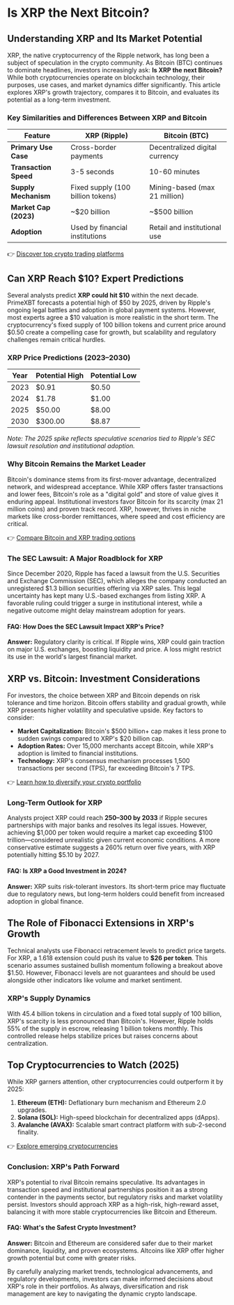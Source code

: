 # Is XRP the Next Bitcoin?

## Understanding XRP and Its Market Potential  

XRP, the native cryptocurrency of the Ripple network, has long been a subject of speculation in the crypto community. As Bitcoin (BTC) continues to dominate headlines, investors increasingly ask: **Is XRP the next Bitcoin?** While both cryptocurrencies operate on blockchain technology, their purposes, use cases, and market dynamics differ significantly. This article explores XRP's growth trajectory, compares it to Bitcoin, and evaluates its potential as a long-term investment.

### Key Similarities and Differences Between XRP and Bitcoin  

| Feature                | XRP (Ripple)                      | Bitcoin (BTC)                    |
|-----------------------|-----------------------------------|----------------------------------|
| **Primary Use Case**  | Cross-border payments             | Decentralized digital currency   |
| **Transaction Speed** | 3-5 seconds                       | 10-60 minutes                    |
| **Supply Mechanism**  | Fixed supply (100 billion tokens) | Mining-based (max 21 million)    |
| **Market Cap (2023)** | ~$20 billion                      | ~$500 billion                    |
| **Adoption**          | Used by financial institutions    | Retail and institutional use     |

👉 [Discover top crypto trading platforms](https://bit.ly/okx-bonus)  

## Can XRP Reach $10? Expert Predictions  

Several analysts predict **XRP could hit $10** within the next decade. PrimeXBT forecasts a potential high of $50 by 2025, driven by Ripple's ongoing legal battles and adoption in global payment systems. However, most experts agree a $10 valuation is more realistic in the short term. The cryptocurrency's fixed supply of 100 billion tokens and current price around $0.50 create a compelling case for growth, but scalability and regulatory challenges remain critical hurdles.

### XRP Price Predictions (2023–2030)  

| Year   | Potential High | Potential Low |  
|--------|----------------|---------------|  
| 2023   | $0.91          | $0.50         |  
| 2024   | $1.78          | $1.00         |  
| 2025   | $50.00         | $8.00         |  
| 2030   | $300.00        | $8.87         |  

*Note: The 2025 spike reflects speculative scenarios tied to Ripple's SEC lawsuit resolution and institutional adoption.*

### Why Bitcoin Remains the Market Leader  

Bitcoin's dominance stems from its first-mover advantage, decentralized network, and widespread acceptance. While XRP offers faster transactions and lower fees, Bitcoin's role as a "digital gold" and store of value gives it enduring appeal. Institutional investors favor Bitcoin for its scarcity (max 21 million coins) and proven track record. XRP, however, thrives in niche markets like cross-border remittances, where speed and cost efficiency are critical.

👉 [Compare Bitcoin and XRP trading options](https://bit.ly/okx-bonus)  

### The SEC Lawsuit: A Major Roadblock for XRP  

Since December 2020, Ripple has faced a lawsuit from the U.S. Securities and Exchange Commission (SEC), which alleges the company conducted an unregistered $1.3 billion securities offering via XRP sales. This legal uncertainty has kept many U.S.-based exchanges from listing XRP. A favorable ruling could trigger a surge in institutional interest, while a negative outcome might delay mainstream adoption for years.

#### FAQ: How Does the SEC Lawsuit Impact XRP's Price?  
**Answer:** Regulatory clarity is critical. If Ripple wins, XRP could gain traction on major U.S. exchanges, boosting liquidity and price. A loss might restrict its use in the world's largest financial market.

## XRP vs. Bitcoin: Investment Considerations  

For investors, the choice between XRP and Bitcoin depends on risk tolerance and time horizon. Bitcoin offers stability and gradual growth, while XRP presents higher volatility and speculative upside. Key factors to consider:

- **Market Capitalization:** Bitcoin's $500 billion+ cap makes it less prone to sudden swings compared to XRP's $20 billion cap.  
- **Adoption Rates:** Over 15,000 merchants accept Bitcoin, while XRP's adoption is limited to financial institutions.  
- **Technology:** XRP's consensus mechanism processes 1,500 transactions per second (TPS), far exceeding Bitcoin's 7 TPS.

👉 [Learn how to diversify your crypto portfolio](https://bit.ly/okx-bonus)  

### Long-Term Outlook for XRP  

Analysts project XRP could reach **$250–$300 by 2033** if Ripple secures partnerships with major banks and resolves its legal issues. However, achieving $1,000 per token would require a market cap exceeding $100 trillion—considered unrealistic given current economic conditions. A more conservative estimate suggests a 260% return over five years, with XRP potentially hitting $5.10 by 2027.

#### FAQ: Is XRP a Good Investment in 2024?  
**Answer:** XRP suits risk-tolerant investors. Its short-term price may fluctuate due to regulatory news, but long-term holders could benefit from increased adoption in global finance.

## The Role of Fibonacci Extensions in XRP's Growth  

Technical analysts use Fibonacci retracement levels to predict price targets. For XRP, a 1.618 extension could push its value to **$26 per token**. This scenario assumes sustained bullish momentum following a breakout above $1.50. However, Fibonacci levels are not guarantees and should be used alongside other indicators like volume and market sentiment.

### XRP's Supply Dynamics  

With 45.4 billion tokens in circulation and a fixed total supply of 100 billion, XRP's scarcity is less pronounced than Bitcoin's. However, Ripple holds 55% of the supply in escrow, releasing 1 billion tokens monthly. This controlled release helps stabilize prices but raises concerns about centralization.

## Top Cryptocurrencies to Watch (2025)  

While XRP garners attention, other cryptocurrencies could outperform it by 2025:  

1. **Ethereum (ETH):** Deflationary burn mechanism and Ethereum 2.0 upgrades.  
2. **Solana (SOL):** High-speed blockchain for decentralized apps (dApps).  
3. **Avalanche (AVAX):** Scalable smart contract platform with sub-2-second finality.  

👉 [Explore emerging cryptocurrencies](https://bit.ly/okx-bonus)  

### Conclusion: XRP's Path Forward  

XRP's potential to rival Bitcoin remains speculative. Its advantages in transaction speed and institutional partnerships position it as a strong contender in the payments sector, but regulatory risks and market volatility persist. Investors should approach XRP as a high-risk, high-reward asset, balancing it with more stable cryptocurrencies like Bitcoin and Ethereum.

#### FAQ: What's the Safest Crypto Investment?  
**Answer:** Bitcoin and Ethereum are considered safer due to their market dominance, liquidity, and proven ecosystems. Altcoins like XRP offer higher growth potential but come with greater risks.

By carefully analyzing market trends, technological advancements, and regulatory developments, investors can make informed decisions about XRP's role in their portfolios. As always, diversification and risk management are key to navigating the dynamic crypto landscape.